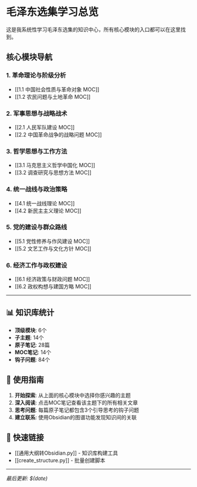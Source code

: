 # 毛泽东选集学习总览

这是我系统性学习毛泽东选集的知识中心，所有核心模块的入口都可以在这里找到。

## 核心模块导航

### 1. 革命理论与阶级分析
- [[1.1 中国社会性质与革命对象 MOC]]
- [[1.2 农民问题与土地革命 MOC]]

### 2. 军事思想与战略战术
- [[2.1 人民军队建设 MOC]]
- [[2.2 中国革命战争的战略问题 MOC]]

### 3. 哲学思想与工作方法
- [[3.1 马克思主义哲学中国化 MOC]]
- [[3.2 调查研究与思想方法 MOC]]

### 4. 统一战线与政治策略
- [[4.1 统一战线理论 MOC]]
- [[4.2 新民主主义理论 MOC]]

### 5. 党的建设与群众路线
- [[5.1 党性修养与作风建设 MOC]]
- [[5.2 文艺工作与文化方针 MOC]]

### 6. 经济工作与政权建设
- [[6.1 经济政策与财政问题 MOC]]
- [[6.2 政权构想与建国方略 MOC]]

---

## 📊 知识库统计

- **顶级模块**: 6个
- **子主题**: 14个  
- **原子笔记**: 28篇
- **MOC笔记**: 14个
- **钩子问题**: 84个

## 🎯 使用指南

1. **开始探索**: 从上面的核心模块中选择你感兴趣的主题
2. **深入阅读**: 点击MOC笔记查看该主题下的所有相关文章
3. **思考问题**: 每篇原子笔记都包含3个引导思考的钩子问题
4. **建立联系**: 使用Obsidian的图谱功能发现知识间的关联

## 🔗 快速链接

- [[通用大纲转Obsidian.py]] - 知识库构建工具
- [[create_structure.py]] - 批量创建脚本

---

*最后更新: $(date)*